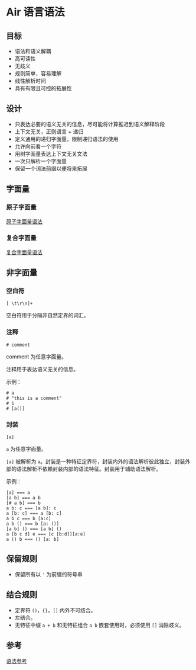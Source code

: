 # Air 语言语法

## 目标

- 语法和语义解耦
- 高可读性
- 无歧义
- 规则简单，容易理解
- 线性解析时间
- 具有有限且可控的拓展性

## 设计

- 只表达必要的语义无关的信息，尽可能将计算推迟到语义解释阶段
- 上下文无关，正则语言 + 递归
- 定义通用的递归字面量，限制递归语法的使用
- 允许向前看一个字符
- 用树字面量表达上下文无关文法
- 一次只解析一个字面量
- 保留一个词法前缀以便将来拓展

## 字面量

### 原子字面量

[原子字面量语法](原子字面量语法.md)

### 复合字面量

[复合字面量语法](复合字面量语法.md)

## 非字面量

### 空白符

`[ \t\r\n]+`

空白符用于分隔非自然定界的词汇。

### 注释

`# comment`

comment 为任意字面量。

注释用于表达语义无关的信息。

示例：

```air
# a
# "this is a comment"
# 1
# [a()]
```

### 封装

`[a]`

‌`a‌` 为任意字面量。

`[a]` 被解析为 `a`。封装是一种特征定界符，封装内外的语法解析彼此独立，封装外部的语法解析不依赖封装内部的语法特征。封装用于辅助语法解析。

示例：

```air
[a] === a
[a b] === a b
[# a b] === b
a b: c === [a b]: c
a [b: c] === a [b: c]
a b c === b [a:c]
a b () === b [a: ()]
[a b] () === [a b] ()
a [b c d] e === [c [b:d]][a:e]
a () b === () [a: b]
```

## 保留规则

- 保留所有以 `'` 为前缀的符号串

## 结合规则

- 定界符 `()`，`{}`，`[]` 内外不可结合。
- 左结合。
- 无特征中缀 `a + b` 和无特征组合 `a b` 嵌套使用时，必须使用 `[]` 消除歧义。

## 参考

[语法参考](语法参考.md)
